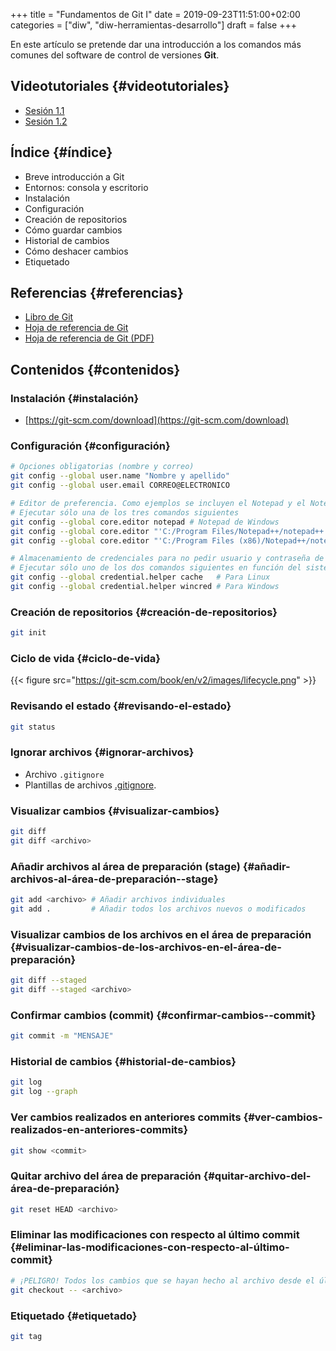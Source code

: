 +++
title = "Fundamentos de Git I"
date = 2019-09-23T11:51:00+02:00
categories = ["diw", "diw-herramientas-desarrollo"]
draft = false
+++

En este artículo se pretende dar una introducción a los comandos más comunes del software de control de versiones **Git**.

<!--more-->


## Videotutoriales {#videotutoriales}

-   [Sesión 1.1](https://www.youtube.com/watch?v=DuewUoPnAmg&index=2&list=PLQg%5FBl-6Gfo9k0KQg5vaaV9r6Hg--nMA7)
-   [Sesión 1.2](https://www.youtube.com/watch?v=uwqvuJ5lrIs&list=PLQg%5FBl-6Gfo9k0KQg5vaaV9r6Hg--nMA7&index=3)


## Índice {#índice}

-   Breve introducción a Git
-   Entornos: consola y escritorio
-   Instalación
-   Configuración
-   Creación de repositorios
-   Cómo guardar cambios
-   Historial de cambios
-   Cómo deshacer cambios
-   Etiquetado


## Referencias {#referencias}

-   [Libro de Git](https://git-scm.com/book/es/v2/)
-   [Hoja de referencia de Git](https://services.github.com/on-demand/downloads/es%5FES/github-git-cheat-sheet/)
-   [Hoja de referencia de Git (PDF)](https://services.github.com/on-demand/downloads/es%5FES/github-git-cheat-sheet.pdf)


## Contenidos {#contenidos}


### Instalación {#instalación}

-   [https://git-scm.com/download](https://git-scm.com/download)


### Configuración {#configuración}

```bash
# Opciones obligatorias (nombre y correo)
git config --global user.name "Nombre y apellido"
git config --global user.email CORREO@ELECTRONICO

# Editor de preferencia. Como ejemplos se incluyen el Notepad y el Notepad ++ en Windows
# Ejecutar sólo una de los tres comandos siguientes
git config --global core.editor notepad # Notepad de Windows
git config --global core.editor "'C:/Program Files/Notepad++/notepad++.exe' -multiInst -notabbar -nosession -noPlugin" # Notepad ++
git config --global core.editor "'C:/Program Files (x86)/Notepad++/notepad++.exe' -multiInst -notabbar -nosession -noPlugin" # Notepad ++ 32 bit

# Almacenamiento de credenciales para no pedir usuario y contraseña de GitHub cada vez que se suban cambios al servidor
# Ejecutar sólo uno de los dos comandos siguientes en función del sistema
git config --global credential.helper cache   # Para Linux
git config --global credential.helper wincred # Para Windows
```


### Creación de repositorios {#creación-de-repositorios}

```bash
git init
```


### Ciclo de vida {#ciclo-de-vida}

{{< figure src="https://git-scm.com/book/en/v2/images/lifecycle.png" >}}


### Revisando el estado {#revisando-el-estado}

```bash
git status
```


### Ignorar archivos {#ignorar-archivos}

-   Archivo `.gitignore`
-   Plantillas de archivos [.gitignore](https://github.com/github/gitignore).


### Visualizar cambios {#visualizar-cambios}

```bash
git diff
git diff <archivo>
```


### Añadir archivos al área de preparación (stage) {#añadir-archivos-al-área-de-preparación--stage}

```bash
git add <archivo> # Añadir archivos individuales
git add .         # Añadir todos los archivos nuevos o modificados
```


### Visualizar cambios de los archivos en el área de preparación {#visualizar-cambios-de-los-archivos-en-el-área-de-preparación}

```bash
git diff --staged
git diff --staged <archivo>
```


### Confirmar cambios (commit) {#confirmar-cambios--commit}

```bash
git commit -m "MENSAJE"
```


### Historial de cambios {#historial-de-cambios}

```bash
git log
git log --graph
```


### Ver cambios realizados en anteriores commits {#ver-cambios-realizados-en-anteriores-commits}

```bash
git show <commit>
```


### Quitar archivo del área de preparación {#quitar-archivo-del-área-de-preparación}

```bash
git reset HEAD <archivo>
```


### Eliminar las modificaciones con respecto al último commit {#eliminar-las-modificaciones-con-respecto-al-último-commit}

```bash
# ¡PELIGRO! Todos los cambios que se hayan hecho al archivo desde el último commit se eliminarán
git checkout -- <archivo>
```


### Etiquetado {#etiquetado}

```bash
git tag
```
